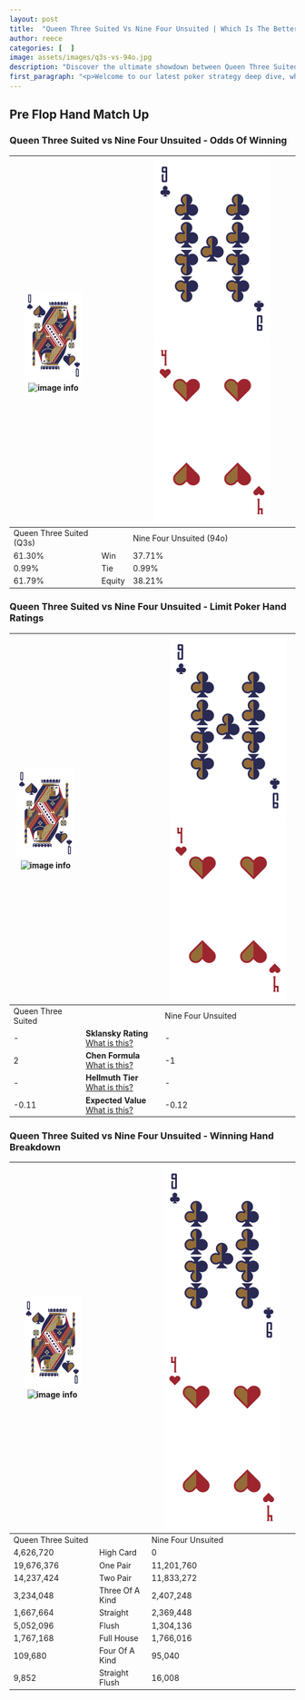 ```yaml
---
layout: post
title:  "Queen Three Suited Vs Nine Four Unsuited | Which Is The Better Hand In Poker? A Complete Guide"
author: reece
categories: [  ]
image: assets/images/q3s-vs-94o.jpg
description: "Discover the ultimate showdown between Queen Three Suited and Nine Four Unsuited in poker! Uncover the odds, strategies, and scenarios where one hand triumphs over the other. Get ready to up your poker game with this thrilling analysis."
first_paragraph: "<p>Welcome to our latest poker strategy deep dive, where we're pitting two distinct hands against each other in a high-stakes showdown: Queen Three Suited vs Nine Four Unsuited.</p><p>In the dynamic world of poker, every decision counts, and knowing which hand holds the upper hand is key to your success at the table.</p><p>In this article, we'll dissect these two hands, explore the scenarios where one dominates the other, and equip you with the knowledge to make strategic choices that can tip the odds in your favor.</p><p>Get ready to unravel the intriguing dynamics of these poker hands and elevate your game to new heights.</p>"
---
```




[comment]: # (sp0)

## Pre Flop Hand Match Up

<div class="table hand-ratings" markdown="1"> 



### Queen Three Suited vs Nine Four Unsuited - Odds Of Winning


    
| ![image info](assets/images/hand1/Q.png) ![image info](assets/images/hand1/3s.png) |  | ![image info](assets/images/hand2/9.png) ![image info](assets/images/hand2/4o.png) |
| -------- | -------- | -------- |
| Queen Three Suited (Q3s) |  | Nine Four Unsuited (94o) |
| 61.30% | Win | 37.71% |
| 0.99% | Tie | 0.99% |
| 61.79% | Equity | 38.21% |




[comment]: # (sp1)



### Queen Three Suited vs Nine Four Unsuited - Limit Poker Hand Ratings


    
| ![image info](assets/images/hand1/Q.png) ![image info](assets/images/hand1/3s.png) |  | ![image info](assets/images/hand2/9.png) ![image info](assets/images/hand2/4o.png) |
| -------- | -------- | -------- |
| Queen Three Suited |  | Nine Four Unsuited |
| - | **Sklansky Rating** [What is this?](/sklansky-rating-explained) | - |
| 2 | **Chen Formula** [What is this?](/chen-formula-explained) | -1 |
| - | **Hellmuth Tier** [What is this?](/Hellmuth-tier-explained) | - |
| -0.11 | **Expected Value** [What is this?](/expected-value-explained) | -0.12 |




[comment]: # (sp2)



### Queen Three Suited vs Nine Four Unsuited - Winning Hand Breakdown


    
| ![image info](assets/images/hand1/Q.png) ![image info](assets/images/hand1/3s.png) |  | ![image info](assets/images/hand2/9.png) ![image info](assets/images/hand2/4o.png) |
| -------- | -------- | -------- |
| Queen Three Suited |  | Nine Four Unsuited |
| 4,626,720 | High Card | 0 |
| 19,676,376 | One Pair | 11,201,760 |
| 14,237,424 | Two Pair | 11,833,272 |
| 3,234,048 | Three Of A Kind | 2,407,248 |
| 1,667,664 | Straight | 2,369,448 |
| 5,052,096 | Flush | 1,304,136 |
| 1,767,168 | Full House | 1,766,016 |
| 109,680 | Four Of A Kind | 95,040 |
| 9,852 | Straight Flush | 16,008 |




[comment]: # (sp3)



</div>

[comment]: # (sp4)



[comment]: # (sp5)

